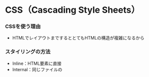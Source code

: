 # CSS（Cascading Style Sheets）

### CSSを使う理由
- HTMLでレイアウトまでするととてもHTMLの構造が複雑になるから

### スタイリングの方法
- Inline：HTML要素に直接
- Internal：同じファイルの<style>タグの中で
- External:style.cssなど違うファイルで

### CSSの文法
selector {property: value;}
- selctor:who
- property:what
- value:how

### idとクラスセレクタの使う基準
- class：複数のもの（グループ）に使う。一つの要素に複数指定可能。
- id：一意のものに使う。指定できる名前は１つの要素に１つのみ
※基本的にクラスでもの足りるので。そしてデバッグの手間が増えるから、idは使わない方がいい。

### CSSの代表的なバグ
- ファイルの読み込みに関するミス
- 詳細度（優先度）のミス

### 要素の分類
- インライン
- ブロック
- インラインブロック

### 参考になるサイト情報
- [MDM(CSS)](https://developer.mozilla.org/ja/docs/Web/CSS)
- [default CSS](https://www.w3schools.com/cssref/css_default_values.php)
- [CSSに便利なaddon](https://microsoftedge.microsoft.com/addons/detail/debug-css/chlajdlkaknpjjgodghbapjhogoigegh)
